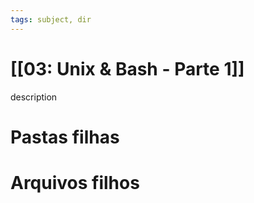 ```yaml
---
tags: subject, dir
---
```


# [[03: Unix & Bash - Parte 1]]

description

# Pastas filhas



# Arquivos filhos


